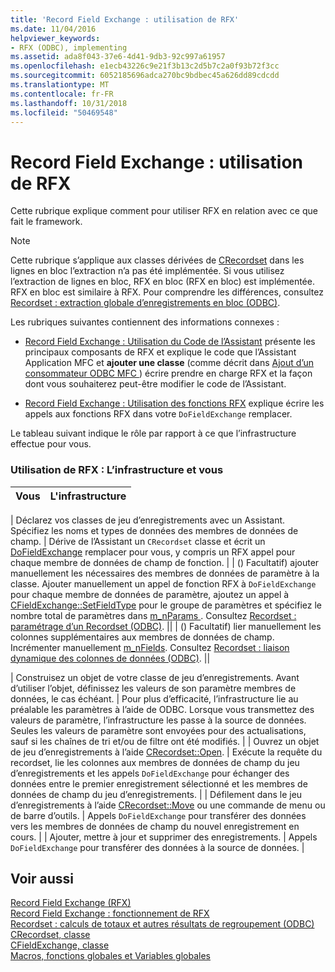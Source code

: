 ```yaml
---
title: 'Record Field Exchange : utilisation de RFX'
ms.date: 11/04/2016
helpviewer_keywords:
- RFX (ODBC), implementing
ms.assetid: ada8f043-37e6-4d41-9db3-92c997a61957
ms.openlocfilehash: e1ecb43226c9e21f3b13c2d5b7c2a0f93b72f3cc
ms.sourcegitcommit: 6052185696adca270bc9bdbec45a626dd89cdcdd
ms.translationtype: MT
ms.contentlocale: fr-FR
ms.lasthandoff: 10/31/2018
ms.locfileid: "50469548"
---
```

# <a name="record-field-exchange-using-rfx"></a>Record Field Exchange : utilisation de RFX

Cette rubrique explique comment pour utiliser RFX en relation avec ce que fait le framework.

> [!NOTE]
>  Cette rubrique s’applique aux classes dérivées de [CRecordset](../../mfc/reference/crecordset-class.md) dans les lignes en bloc l’extraction n’a pas été implémentée. Si vous utilisez l’extraction de lignes en bloc, RFX en bloc (RFX en bloc) est implémentée. RFX en bloc est similaire à RFX. Pour comprendre les différences, consultez [Recordset : extraction globale d’enregistrements en bloc (ODBC)](../../data/odbc/recordset-fetching-records-in-bulk-odbc.md).

Les rubriques suivantes contiennent des informations connexes :

- [Record Field Exchange : Utilisation du Code de l’Assistant](../../data/odbc/record-field-exchange-working-with-the-wizard-code.md) présente les principaux composants de RFX et explique le code que l’Assistant Application MFC et **ajouter une classe** (comme décrit dans [Ajout d’un consommateur ODBC MFC ](../../mfc/reference/adding-an-mfc-odbc-consumer.md)) écrire prendre en charge RFX et la façon dont vous souhaiterez peut-être modifier le code de l’Assistant.

- [Record Field Exchange : Utilisation des fonctions RFX](../../data/odbc/record-field-exchange-using-the-rfx-functions.md) explique écrire les appels aux fonctions RFX dans votre `DoFieldExchange` remplacer.

Le tableau suivant indique le rôle par rapport à ce que l’infrastructure effectue pour vous.

### <a name="using-rfx-you-and-the-framework"></a>Utilisation de RFX : L’infrastructure et vous

|Vous|L'infrastructure|
|---------|-------------------|

| Déclarez vos classes de jeu d’enregistrements avec un Assistant. Spécifiez les noms et types de données des membres de données de champ. | Dérive de l’Assistant un `CRecordset` classe et écrit un [DoFieldExchange](../../mfc/reference/crecordset-class.md#dofieldexchange) remplacer pour vous, y compris un RFX appel pour chaque membre de données de champ de fonction. | | () Facultatif) ajouter manuellement les nécessaires des membres de données de paramètre à la classe. Ajouter manuellement un appel de fonction RFX à `DoFieldExchange` pour chaque membre de données de paramètre, ajoutez un appel à [CFieldExchange::SetFieldType](../../mfc/reference/cfieldexchange-class.md#setfieldtype) pour le groupe de paramètres et spécifiez le nombre total de paramètres dans [m_nParams ](../../mfc/reference/crecordset-class.md#m_nparams). Consultez [Recordset : paramétrage d’un Recordset (ODBC)](../../data/odbc/recordset-parameterizing-a-recordset-odbc.md). || | () Facultatif) lier manuellement les colonnes supplémentaires aux membres de données de champ. Incrémenter manuellement [m_nFields](../../mfc/reference/crecordset-class.md#m_nfields). Consultez [Recordset : liaison dynamique des colonnes de données (ODBC)](../../data/odbc/recordset-dynamically-binding-data-columns-odbc.md). ||

| Construisez un objet de votre classe de jeu d’enregistrements. Avant d’utiliser l’objet, définissez les valeurs de son paramètre membres de données, le cas échéant. | Pour plus d’efficacité, l’infrastructure lie au préalable les paramètres à l’aide de ODBC. Lorsque vous transmettez des valeurs de paramètre, l’infrastructure les passe à la source de données. Seules les valeurs de paramètre sont envoyées pour des actualisations, sauf si les chaînes de tri et/ou de filtre ont été modifiés. | | Ouvrez un objet de jeu d’enregistrements à l’aide [CRecordset::Open](../../mfc/reference/crecordset-class.md#open). | Exécute la requête du recordset, lie les colonnes aux membres de données de champ du jeu d’enregistrements et les appels `DoFieldExchange` pour échanger des données entre le premier enregistrement sélectionné et les membres de données de champ du jeu d’enregistrements. | | Défilement dans le jeu d’enregistrements à l’aide [CRecordset::Move](../../mfc/reference/crecordset-class.md#move) ou une commande de menu ou de barre d’outils. | Appels `DoFieldExchange` pour transférer des données vers les membres de données de champ du nouvel enregistrement en cours. | | Ajouter, mettre à jour et supprimer des enregistrements. | Appels `DoFieldExchange` pour transférer des données à la source de données. |

## <a name="see-also"></a>Voir aussi

[Record Field Exchange (RFX)](../../data/odbc/record-field-exchange-rfx.md)<br/>
[Record Field Exchange : fonctionnement de RFX](../../data/odbc/record-field-exchange-how-rfx-works.md)<br/>
[Recordset : calculs de totaux et autres résultats de regroupement (ODBC)](../../data/odbc/recordset-obtaining-sums-and-other-aggregate-results-odbc.md)<br/>
[CRecordset, classe](../../mfc/reference/crecordset-class.md)<br/>
[CFieldExchange, classe](../../mfc/reference/cfieldexchange-class.md)<br/>
[Macros, fonctions globales et Variables globales](../../mfc/reference/mfc-macros-and-globals.md)

